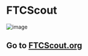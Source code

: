 # FTCScout
![image](https://github.com/ftc-scout/.github/assets/24487638/2f0034fc-6c5d-48f3-ae66-ac1acf5fff48)
## Go to [FTCScout.org](https://ftcscout.org)
